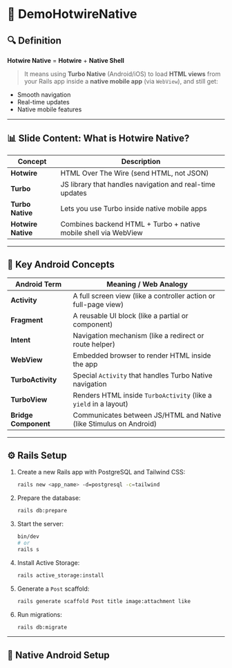 # 🚀 DemoHotwireNative

## 🔍 Definition

**Hotwire Native** = **Hotwire** + **Native Shell**

> It means using **Turbo Native** (Android/iOS) to load **HTML views** from your Rails app inside a **native mobile app** (via `WebView`), and still get:
- Smooth navigation  
- Real-time updates  
- Native mobile features

---

## 📊 Slide Content: What is Hotwire Native?

| Concept         | Description                                                              |
|-----------------|--------------------------------------------------------------------------|
| **Hotwire**      | HTML Over The Wire (send HTML, not JSON)                                |
| **Turbo**        | JS library that handles navigation and real-time updates                |
| **Turbo Native** | Lets you use Turbo inside native mobile apps                            |
| **Hotwire Native** | Combines backend HTML + Turbo + native mobile shell via WebView       |

---

## 📱 Key Android Concepts

| Android Term       | Meaning / Web Analogy                                                   |
|--------------------|-------------------------------------------------------------------------|
| **Activity**         | A full screen view (like a controller action or full-page view)        |
| **Fragment**         | A reusable UI block (like a partial or component)                      |
| **Intent**           | Navigation mechanism (like a redirect or route helper)                 |
| **WebView**          | Embedded browser to render HTML inside the app                         |
| **TurboActivity**    | Special `Activity` that handles Turbo Native navigation                |
| **TurboView**        | Renders HTML inside `TurboActivity` (like a `yield` in a layout)       |
| **Bridge Component** | Communicates between JS/HTML and Native (like Stimulus on Android)     |

---

## ⚙️ Rails Setup

1. Create a new Rails app with PostgreSQL and Tailwind CSS:

    ```bash
    rails new <app_name> -d=postgresql -c=tailwind
    ```

2. Prepare the database:

    ```bash
    rails db:prepare
    ```

3. Start the server:

    ```bash
    bin/dev
    # or
    rails s
    ```

4. Install Active Storage:

    ```bash
    rails active_storage:install
    ```

5. Generate a `Post` scaffold:

    ```bash
    rails generate scaffold Post title image:attachment like
    ```

6. Run migrations:

    ```bash
    rails db:migrate
    ```

---

## 📱 Native Android Setup
